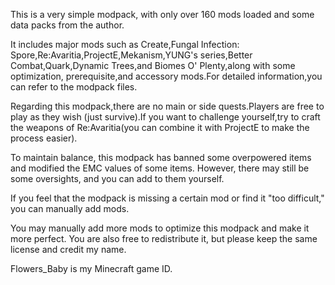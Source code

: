 This is a very simple modpack, with only over 160 mods loaded and some data packs from the author.

It includes major mods such as Create,Fungal Infection: Spore,Re:Avaritia,ProjectE,Mekanism,YUNG's series,Better Combat,Quark,Dynamic Trees,and Biomes O' Plenty,along with some optimization, prerequisite,and accessory mods.For detailed information,you can refer to the modpack files.

Regarding this modpack,there are no main or side quests.Players are free to play as they wish (just survive).If you want to challenge yourself,try to craft the weapons of Re:Avaritia(you can combine it with ProjectE to make the process easier).

To maintain balance, this modpack has banned some overpowered items and modified the EMC values of some items. However, there may still be some oversights, and you can add to them yourself.

If you feel that the modpack is missing a certain mod or find it "too difficult," you can manually add mods.

You may manually add more mods to optimize this modpack and make it more perfect. You are also free to redistribute it, but please keep the same license and credit my name.

Flowers_Baby is my Minecraft game ID.
